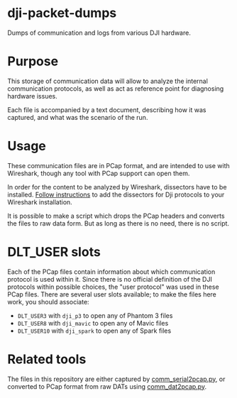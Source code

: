 # dji-packet-dumps

Dumps of communication and logs from various DJI hardware.

# Purpose

This storage of communication data will allow to analyze the internal communication
protocols, as well as act as reference point for diagnosing hardware issues.

Each file is accompanied by a text document, describing how it was captured, and
what was the scenario of the run.

# Usage

These communication files are in PCap format, and are intended to use with Wireshark,
though any tool with PCap support can open them.

In order for the content to be analyzed by Wireshark, dissectors have to be installed.
[Follow instructions](https://github.com/mefistotelis/phantom-firmware-tools/tree/master/comm_dissector)
to add the dissectors for Dji protocols to your Wireshark installation.

It is possible to make a script which drops the PCap headers and converts the files
to raw data form. But as long as there is no need, there is no script.

# DLT_USER slots

Each of the PCap files contain information about which communication protocol is
used within it. Since there is no official definition of the DJI protocols within
possible choices, the "user protocol" was used in these PCap files. There are
several user slots available; to make the files here work, you should associate:

* ```DLT_USER3``` with ```dji_p3``` to open any of Phantom 3 files
* ```DLT_USER8``` with ```dji_mavic``` to open any of Mavic files
* ```DLT_USER10``` with ```dji_spark``` to open any of Spark files

# Related tools

The files in this repository are either captured by [comm_serial2pcap.py](https://github.com/mefistotelis/phantom-firmware-tools#comm_serial2pcappy),
or converted to PCap format from raw DATs using [comm_dat2pcap.py](https://github.com/mefistotelis/phantom-firmware-tools#comm_dat2pcappy).
